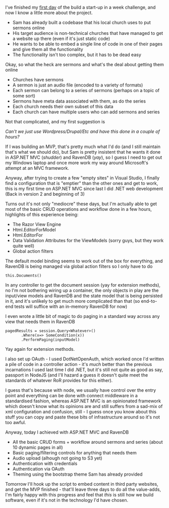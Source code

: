 I've finished my [first day](/entries/this-week,-lets-create-a-start-up.html) of the build a start-up in a week challenge, and now I know a little more about the project.

- Sam has already built a codebase that his local church uses to put sermons online
- His target audience is non-technical churches that have managed to get a website up there (even if it's just static code)
- He wants to be able to embed a single line of code in one of their pages and give them all the functionality
- The functionality isn't too complex, but it has to be dead easy

Okay, so what the heck are sermons and what's the deal about getting them online

- Churches have sermons
- A sermon is just an audio file (encoded to a variety of formats)
- Each sermon can belong to a series of sermons (perhaps on a topic of some sort)
- Sermons have meta data associated with them, as do the series
- Each church needs their own subset of this data
- Each church can have multiple users who can add sermons and series

Not that complicated, and my first suggestion is

*Can't we just use Wordpress/Drupal/Etc and have this done in a couple of hours?*

If I was building an MVP, that's pretty much what I'd do (and I still maintain that's what we should do), but Sam is pretty insistent that he wants it done in ASP.NET MVC (*shudder*) and RavenDB (*yay*), so I guess I need to get out my Windows laptop and once more work my way around Microsoft's attempt at an MVC framework.

Anyway, after trying to create a few "empty sites" in Visual Studio, I finally find a configuration that is "emptier" than the other ones and get to work, this is my first time on ASP.NET MVC since last I did .NET web development (Back in version 2 and beginning of 3)

Turns out it's not only "mediocre" these days, but I'm actually able to get most of the basic CRUD operations and workflow done in a few hours, highlights of this experience being:

- The Razor View Engine
- Html.EditorForModel
- Html.EditorFor
- Data Validation Attributes for the ViewModels (sorry guys, but they work quite well)
- Global action filters

The default model binding seems to work out of the box for everything, and RavenDB is being managed via global action filters so I only have to do

    this.Documents()

In any controller to get the document session (yay for extension methods), no I'm not bothering wiring up a container, the only objects in play are the input/view models and RavenDB and the state model that is being persisted in it, and it's unlikely to get much more complicated than that (so end-to-end tests will suffice with an in-memory RavenDB for now)

I even wrote a little bit of magic to do paging in a standard way across any view that needs them in RavenDB

    pagedResults = session.Query<Whatever>()
           .Where(x=> SomeCondition(x))
           .PerformPaging(inputModel)

Yay again for extension methods.

I also set up OAuth - I used DotNetOpenAuth, which worked once I'd written a pile of code in a controller action - it's *much* better than the previous incarnations I used last time I did .NET, but it's still not quite as good as say, passport in NodeJS (and I'll hazard a guess it doesn't quite meet the standards of whatever RoR provides for this either).

I guess that's because with node, we usually have control over the entry point and everything can be done with connect middleware in a standardised fashion, whereas ASP.NET MVC is an opinionated framework which doesn't know what its opinions are and still suffers from a sad-mix of xml configuration and confusion, still - I guess once you know about this stuff you can copy and paste these bits of infrastructure around so it's not too awful.

Anyway, today I achieved with ASP.NET MVC and RavenDB

- All the basic CRUD forms + workflow around sermons and series (about 10 dynamic pages in all)
- Basic paging/filtering controls for anything that needs them
- Audio upload (alhough not going to S3 yet)
- Authentication with credentials
- Authentication via OAuth
- Theming using the bootstrap theme Sam has already provided

Tomorrow I'll hook up the script to embed content in third party websites, and get the MVP finished - that'll leave three days to do all the value-adds, I'm fairly happy with this progress and feel that *this* is still how we build software, even if it's not in the technology I'd have chosen.
